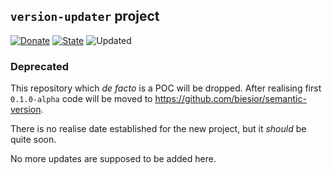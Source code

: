 ## `version-updater` project

[![Donate](https://img.shields.io/static/v1?label=Donate&message=paypal.me/biesior&color=brightgreen)](https://www.paypal.me/biesior/4.99EUR)
[![State](https://img.shields.io/static/v1?label=alpha&message=0.0.6&color=blue)](https://github.com/biesior/version-updater/tree/0.0.6-alpha) <!-- __VERSION_LINE__ -->
![Updated](https://img.shields.io/static/v1?label=upated&message=2020-08-20+01:45:34&color=lightgray) <!-- __UPDATED_LINE__ -->


### Deprecated

This repository which _de facto_ is a POC will be dropped. After realising first `0.1.0-alpha` code will be moved to https://github.com/biesior/semantic-version.

There is no realise date established for the new project, but it _should_ be quite soon.

No more updates are supposed to be added here.
